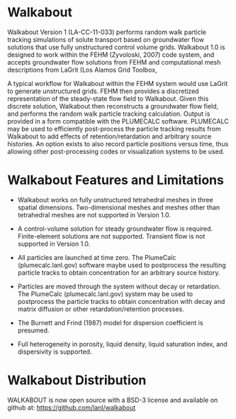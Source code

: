 # Walkabout

Walkabout Version 1 (LA-CC-11-033) performs random walk particle tracking simulations of solute transport based on groundwater flow solutions that use fully unstructured control volume grids. Walkabout 1.0 is designed to work within the FEHM (Zyvoloski, 2007) code system, and accepts groundwater flow solutions from FEHM and computational mesh descriptions from LaGrit (Los Alamos Grid Toolbox, 

A typical workflow for Walkabout within the FEHM system would use LaGrit to generate unstructured grids. FEHM then provides a discretized representation of the steady-state flow field to Walkabout. Given this discrete solution, Walkabout then reconstructs a groundwater flow field, and performs the random walk particle tracking calculation. Output is provided in a form compatible with the PLUMECALC software. PLUMECALC may be used to efficiently post-process the particle tracking results from Walkabout to add effects of retention/retardation and arbitrary source histories. An option exists to also record particle positions versus time, thus allowing other post-processing codes or visualization systems to be used.

# Walkabout Features and Limitations

* Walkabout works on fully unstructured tetrahedral meshes in three spatial dimensions. Two-dimensional meshes and meshes other than tetrahedral meshes are not supported in Version 1.0. 

* A control-volume solution for steady groundwater flow is required. Finite-element solutions are not supported. Transient flow is not supported in Version 1.0.

* All particles are launched at time zero. The PlumeCalc (plumecalc.lanl.gov) software maybe used to postprocess the resulting particle tracks to obtain concentration for an arbitrary source history. 

* Particles are moved through the system without decay or retardation. The PlumeCalc (plumecalc.lanl.gov) system may be used to postprocess the particle tracks to obtain concentration with decay and matrix diffusion or other retardation/retention processes. 

* The Burnett and Frind (1987) model for dispersion coefficient is presumed. 

* Full heterogeneity in porosity, liquid density, liquid saturation index, and dispersivity is supported.

# Walkabout Distribution

WALKABOUT is now open source with a BSD-3 license and available on github at: https://github.com/lanl/walkabout 